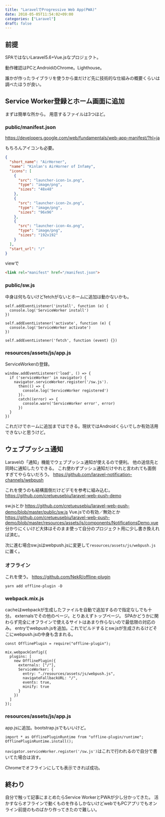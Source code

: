 ```yaml
---
title: "LaravelでProgressive Web App(PWA)"
date: 2018-05-05T11:54:02+09:00
categories: ["Laravel"]
draft: false
---
```


## 前提
SPAではないLaravel5.6+Vue.jsなプロジェクト。

動作確認はPCとAndroidのChrome。Lighthouse。

誰かが作ったライブラリを使うから楽だけど先に技術的な仕組みの概要くらいは調べたほうが良い。

## Service Worker登録とホーム画面に追加
まずは簡単な所から。
用意するファイルは3つほど。

### public/manifest.json
https://developers.google.com/web/fundamentals/web-app-manifest/?hl=ja

もちろんアイコンも必要。

```json
{
  "short_name": "AirHorner",
  "name": "Kinlan's AirHorner of Infamy",
  "icons": [
    {
      "src": "launcher-icon-1x.png",
      "type": "image/png",
      "sizes": "48x48"
    },
    {
      "src": "launcher-icon-2x.png",
      "type": "image/png",
      "sizes": "96x96"
    },
    {
      "src": "launcher-icon-4x.png",
      "type": "image/png",
      "sizes": "192x192"
    }
  ],
  "start_url": "/"
}
```

viewで
```html
<link rel="manifest" href="/manifest.json">
```

### public/sw.js
中身は何もないけどfetchがないとホームに追加は動かないかも。

```
self.addEventListener('install', function (e) {
  console.log('ServiceWorker install')
})

self.addEventListener('activate', function (e) {
  console.log('ServiceWorker activate')
})

self.addEventListener('fetch', function (event) {})
```

### resources/assets/js/app.js
ServiceWorkerの登録。

```
window.addEventListener('load', () => {
  if ('serviceWorker' in navigator) {
    navigator.serviceWorker.register('/sw.js').
      then(() => {
        console.log('ServiceWorker registered')
      }).
      catch((error) => {
        console.warn('ServiceWorker error', error)
      })
  }
})
```

これだけでホームに追加まではできる。現状ではAndroidくらいでしか有効活用できないと思うけど。

## ウェブプッシュ通知
Laravelの「通知」機能でウェブプッシュ通知が使えるので便利。
他の送信先と同時に通知したりできる。
これ使わずプッシュ通知だけやれと言われても面倒すぎてやらないだろう。
https://github.com/laravel-notification-channels/webpush

これを使うのも結構面倒だけどデモを参考に組み込む。
https://github.com/cretueusebiu/laravel-web-push-demo

sw.jsとか
https://github.com/cretueusebiu/laravel-web-push-demo/blob/master/public/sw.js
Vue.jsでの有効／無効とか
https://github.com/cretueusebiu/laravel-web-push-demo/blob/master/resources/assets/js/components/NotificationsDemo.vue
分かりにくいけど大体はそのまま使って自分のプロジェクト用に少し書き換えれば済む。

次に進む場合sw.jsはwebpush.jsに変更して`resources/assets/js/webpush.js`に置く。

### オフライン
これを使う。
https://github.com/NekR/offline-plugin

```
yarn add offline-plugin -D
```

### webpack.mix.js
cacheはwebpackが生成したファイルを自動で追加するので指定なしでも十分。
externalsでその他のページ。とりあえずトップページ。
SPAかどうかに関わらず完全にオフラインで使えるサイトはあまり作らないので最低限の対応のみ。
entryでwebpush.jsを追加。これでビルドするとsw.jsが生成されるけどそこにwebpush.jsの中身も含まれる。

```
const OfflinePlugin = require("offline-plugin");

mix.webpackConfig({
  plugins: [
    new OfflinePlugin({
      externals: ["/"],
      ServiceWorker: {
        entry: "./resources/assets/js/webpush.js",
        navigateFallbackURL: "/",
        events: true,
        minify: true
      }
    })
  ]
});
```

### resources/assets/js/app.js
app.jsに追加。bootstrap.jsでもいいけど。

```
import * as OfflinePluginRuntime from "offline-plugin/runtime";
OfflinePluginRuntime.install();
```

`navigator.serviceWorker.register('/sw.js')`はこれで行われるので自分で書いてた場合は消す。

Chromeでオフラインにしても表示できれば成功。

## 終わり
自分で触って記事にまとめたらService WorkerとPWAが少し分かってきた。
活かすならオフラインで動くものを作るしかないけどwebでもPCアプリでもオンライン前提のものばかり作ってきたので難しい。
